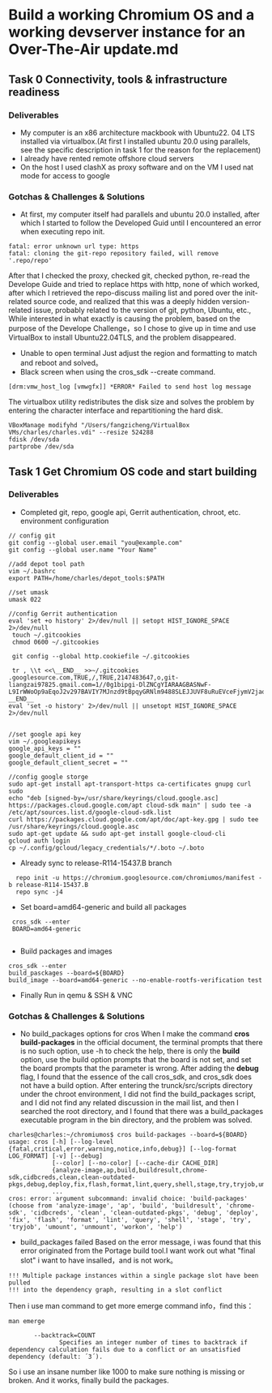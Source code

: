 # Build a working Chromium OS and a working devserver instance for an Over-The-Air update.md

## Task 0 Connectivity, tools & infrastructure readiness
### Deliverables
* My computer is an x86 architecture mackbook with Ubuntu22. 04 LTS installed via virtualbox.(At first I installed ubuntu 20.0 using parallels, see the specific description in task 1 for the reason for the replacement)
* I already have rented remote offshore cloud servers
* On the host I used clashX as proxy software and on the VM I used nat mode for access to google
### Gotchas & Challenges & Solutions
* At first, my computer itself had parallels and ubuntu 20.0 installed, after which I started to follow the Developed Guid until I encountered an error when executing repo init.
```
fatal: error unknown url type: https
fatal: cloning the git-repo repository failed, will remove '.repo/repo'
```
After that I checked the proxy, checked git, checked python, re-read the Develope Guide and tried to replace https with http, none of which worked, after which I retrieved the repo-discuss mailing list and pored over the init-related source code, and realized that this was a deeply hidden version-related issue, probably related to the version of git, python, Ubuntu, etc., While interested in what exactly is causing the problem, based on the purpose of the Develope Challenge，so I chose to give up in time and use VirtualBox to install Ubuntu22.04TLS, and the problem disappeared.
* Unable to open terminal
Just adjust the region and formatting to match and reboot and solved。
* Black screen when using the cros_sdk --create command.
```
[drm:vmw_host_log [vmwgfx]] *ERROR* Failed to send host log message
```
The virtualbox utility redistributes the disk size and solves the problem by entering the character interface and  repartitioning the hard disk.
```
VBoxManage modifyhd "/Users/fangzicheng/VirtualBox VMs/charles/charles.vdi" --resize 524288
fdisk /dev/sda
partprobe /dev/sda
```
## Task 1 Get Chromium OS code and start building 
### Deliverables
* Completed git, repo, google api, Gerrit authentication, chroot, etc. environment configuration
```
// config git
git config --global user.email "you@example.com"
git config --global user.name "Your Name"

//add depot tool path
vim ~/.bashrc
export PATH=/home/charles/depot_tools:$PATH

//set umask
umask 022

//config Gerrit authentication
eval 'set +o history' 2>/dev/null || setopt HIST_IGNORE_SPACE 2>/dev/null
 touch ~/.gitcookies
 chmod 0600 ~/.gitcookies

 git config --global http.cookiefile ~/.gitcookies

 tr , \\t <<\__END__ >>~/.gitcookies
.googlesource.com,TRUE,/,TRUE,2147483647,o,git-liangzai97825.gmail.com=1//0g1bipgi-DlZNCgYIARAAGBASNwF-L9IrWWoOp9aEqoJ2v297BAVIY7MJnzd9tBpqyGRNlm9488SLEJJUVF8uRuEVceFjymV2jao
__END__
eval 'set -o history' 2>/dev/null || unsetopt HIST_IGNORE_SPACE 2>/dev/null


//set google api key
vim ~/.googleapikeys
google_api_keys = ""
google_default_client_id = ""
google_default_client_secret = ""

//config google storge
sudo apt-get install apt-transport-https ca-certificates gnupg curl sudo
echo "deb [signed-by=/usr/share/keyrings/cloud.google.asc] https://packages.cloud.google.com/apt cloud-sdk main" | sudo tee -a /etc/apt/sources.list.d/google-cloud-sdk.list
curl https://packages.cloud.google.com/apt/doc/apt-key.gpg | sudo tee /usr/share/keyrings/cloud.google.asc
sudo apt-get update && sudo apt-get install google-cloud-cli
gcloud auth login
cp ~/.config/gcloud/legacy_credentials/*/.boto ~/.boto
```
* Already sync to release-R114-15437.B branch
```
  repo init -u https://chromium.googlesource.com/chromiumos/manifest -b release-R114-15437.B
  repo sync -j4
```
* Set board=amd64-generic and  build all packages
```
 cros_sdk --enter
 BOARD=amd64-generic
 
```
* Build packages and images
```
cros_sdk --enter
build_pasckages --board=${BOARD}
build_image --board=amd64-generic --no-enable-rootfs-verification test

```
* Finally Run in qemu & SSH & VNC
### Gotchas & Challenges & Solutions

* No build_packages  options for cros
When I make the command **cros build-packages** in the official document, the terminal prompts that there is no such option, use -h to check the help, there is only the **build** option, use the build option prompts that the board is not set, and set the board prompts that the parameter is wrong. After adding the **debug** flag, I found that the essence of the call cros_sdk, and cros_sdk does not have a build option. After entering the trunck/src/scripts directory under the chroot environment, I did not find the build_packages script, and I did not find any related discussion in the mail list, and then I searched the root directory, and I found that there was a build_packages executable program in the bin directory, and the problem was solved.
```
charles@charles:~/chromiumos$ cros build-packages --board=${BOARD}
usage: cros [-h] [--log-level {fatal,critical,error,warning,notice,info,debug}] [--log-format LOG_FORMAT] [-v] [--debug]
            [--color] [--no-color] [--cache-dir CACHE_DIR]
            {analyze-image,ap,build,buildresult,chrome-sdk,cidbcreds,clean,clean-outdated-pkgs,debug,deploy,fix,flash,format,lint,query,shell,stage,try,tryjob,umount,unmount,workon,help}
            ...
cros: error: argument subcommand: invalid choice: 'build-packages' (choose from 'analyze-image', 'ap', 'build', 'buildresult', 'chrome-sdk', 'cidbcreds', 'clean', 'clean-outdated-pkgs', 'debug', 'deploy', 'fix', 'flash', 'format', 'lint', 'query', 'shell', 'stage', 'try', 'tryjob', 'umount', 'unmount', 'workon', 'help')

```
* build_packages failed
Based on the error message, i was found that this error originated from the Portage build tool.I want work out what "final slot" i want to have insalled，and is not work。
```
!!! Multiple package instances within a single package slot have been pulled
!!! into the dependency graph, resulting in a slot conflict
```
Then i use man command to get more  emerge command info，find this：
```
man emerge

       --backtrack=COUNT
              Specifies an integer number of times to backtrack if dependency calculation fails due to a conflict or an unsatisfied dependency (default: ´3´).
```
So  i use an insane number like 1000 to make sure nothing is missing or broken. And it works, finally build the packages.

